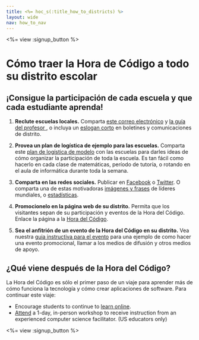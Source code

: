 ```yaml
---
title: <%= hoc_s(:title_how_to_districts) %>
layout: wide
nav: how_to_nav
---
```

<%= view :signup_button %>

# Cómo traer la Hora de Código a todo su distrito escolar

## ¡Consigue la participación de cada escuela y que cada estudiante aprenda!

1. **Reclute escuelas locales.** Comparta [este correo electrónico](<%= resolve_url('/promote/resources#sample-emails') %>) y [la guía del profesor ](<%= resolve_url('/how-to') %>), o incluya un [eslogan corto](<%= resolve_url('/promote/stats') %>) en boletines y comunicaciones de distrito.

2. **Provea un plan de logística de ejemplo para las escuelas.** Comparta este [plan de logística de modelo](<%= localized_file('/files/HOC_Logistics_plan.pdf') %>) con las escuelas para darles ideas de cómo organizar la participación de toda la escuela. Es tan fácil como hacerlo en cada clase de matemáticas, período de tutoría, o rotando en el aula de informática durante toda la semana.

3. **Comparta en las redes sociales.** Publicar en [Facebook](https://www.facebook.com/sharer/sharer.php?u=http%3A%2F%2Fhourofcode.com%2Fus) o [Twitter](https://twitter.com/intent/tweet?url=http%3A%2F%2Fhourofcode.com&text=I%27m%20participating%20in%20this%20year%27s%20%23HourOfCode%2C%20are%20you%3F%20%40codeorg&original_referer=https%3A%2F%2Fwww.google.com%2Furl%3Fq%3Dhttps%253A%252F%252Ftwitter.com%252Fshare%253Fhashtags%253D%2526amp%253Brelated%253Dcodeorg%2526amp%253Btext%253DI%252527m%252Bparticipating%252Bin%252Bthis%252Byear%252527s%252B%252523HourOfCode%25252C%252Bare%252Byou%25253F%252B%252540codeorg%2526amp%253Burl%253Dhttp%25253A%25252F%25252Fhourofcode.com%26sa%3DD%26sntz%3D1%26usg%3DAFQjCNE1GLTUbKZfMlEh9Aj5w0iswz6PYQ&related=codeorg&hashtags=). O comparta una de estas motivadoras [imágenes y frases](<%= resolve_url('/promote/resources#social') %>) de líderes mundiales, o [estadísticas](<%= resolve_url('/promote/stats') %>).

4. **Promocionelo en la página web de su distrito.** Permita que los visitantes sepan de su participación y eventos de la Hora del Código. Enlace la página a la [Hora del Código](<%= resolve_url('/') %>).

5. **Sea el anfitrión de un evento de la Hora del Código en su distrito.** Vea nuestra [guia instructiva para el evento](<%= resolve_url('/how-to/events') %>) para una ejemplo de como hacer una evento promocional, llamar a los medios de difusión y otros medios de apoyo.

## ¿Qué viene después de la Hora del Código?

La Hora del Código es sólo el primer paso de un viaje para aprender más de cómo funciona la tecnología y cómo crear aplicaciones de software. Para continuar este viaje:

- Encourage students to continue to [learn online](<%= codeorg_url('/learn/beyond') %>).
- [Attend](<%= codeorg_url('/professional-development-workshops') %>) a 1-day, in-person workshop to receive instruction from an experienced computer science facilitator. (US educators only)

<%= view :signup_button %>